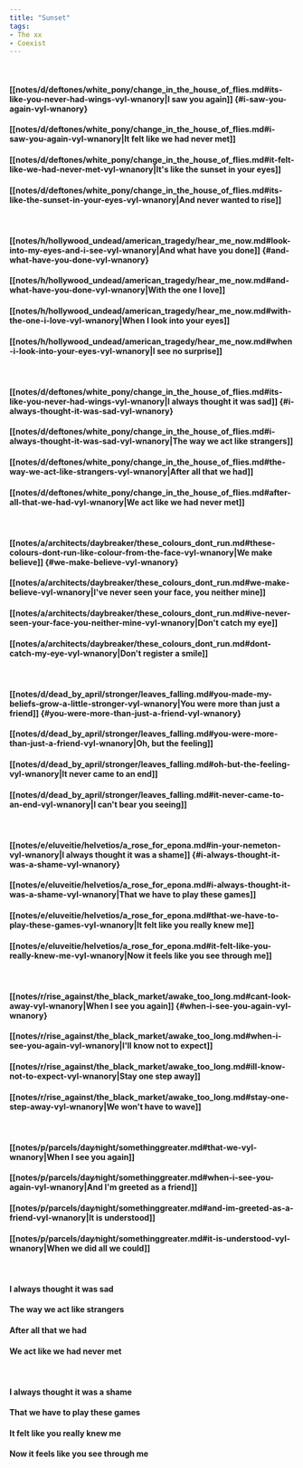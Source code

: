 ```yaml
---
title: "Sunset"
tags:
- The xx
- Coexist
---
```

&nbsp;
#### [[notes/d/deftones/white_pony/change_in_the_house_of_flies.md#its-like-you-never-had-wings-vyl-wnanory|I saw you again]] {#i-saw-you-again-vyl-wnanory}
#### [[notes/d/deftones/white_pony/change_in_the_house_of_flies.md#i-saw-you-again-vyl-wnanory|It felt like we had never met]]
#### [[notes/d/deftones/white_pony/change_in_the_house_of_flies.md#it-felt-like-we-had-never-met-vyl-wnanory|It's like the sunset in your eyes]]
#### [[notes/d/deftones/white_pony/change_in_the_house_of_flies.md#its-like-the-sunset-in-your-eyes-vyl-wnanory|And never wanted to rise]]
&nbsp;
#### [[notes/h/hollywood_undead/american_tragedy/hear_me_now.md#look-into-my-eyes-and-i-see-vyl-wnanory|And what have you done]] {#and-what-have-you-done-vyl-wnanory}
#### [[notes/h/hollywood_undead/american_tragedy/hear_me_now.md#and-what-have-you-done-vyl-wnanory|With the one I love]]
#### [[notes/h/hollywood_undead/american_tragedy/hear_me_now.md#with-the-one-i-love-vyl-wnanory|When I look into your eyes]]
#### [[notes/h/hollywood_undead/american_tragedy/hear_me_now.md#when-i-look-into-your-eyes-vyl-wnanory|I see no surprise]]
&nbsp;
#### [[notes/d/deftones/white_pony/change_in_the_house_of_flies.md#its-like-you-never-had-wings-vyl-wnanory|I always thought it was sad]] {#i-always-thought-it-was-sad-vyl-wnanory}
#### [[notes/d/deftones/white_pony/change_in_the_house_of_flies.md#i-always-thought-it-was-sad-vyl-wnanory|The way we act like strangers]]
#### [[notes/d/deftones/white_pony/change_in_the_house_of_flies.md#the-way-we-act-like-strangers-vyl-wnanory|After all that we had]]
#### [[notes/d/deftones/white_pony/change_in_the_house_of_flies.md#after-all-that-we-had-vyl-wnanory|We act like we had never met]]
&nbsp;
#### [[notes/a/architects/daybreaker/these_colours_dont_run.md#these-colours-dont-run-like-colour-from-the-face-vyl-wnanory|We make believe]] {#we-make-believe-vyl-wnanory}
#### [[notes/a/architects/daybreaker/these_colours_dont_run.md#we-make-believe-vyl-wnanory|I've never seen your face, you neither mine]]
#### [[notes/a/architects/daybreaker/these_colours_dont_run.md#ive-never-seen-your-face-you-neither-mine-vyl-wnanory|Don't catch my eye]]
#### [[notes/a/architects/daybreaker/these_colours_dont_run.md#dont-catch-my-eye-vyl-wnanory|Don't register a smile]]
&nbsp;
#### [[notes/d/dead_by_april/stronger/leaves_falling.md#you-made-my-beliefs-grow-a-little-stronger-vyl-wnanory|You were more than just a friend]] {#you-were-more-than-just-a-friend-vyl-wnanory}
#### [[notes/d/dead_by_april/stronger/leaves_falling.md#you-were-more-than-just-a-friend-vyl-wnanory|Oh, but the feeling]]
#### [[notes/d/dead_by_april/stronger/leaves_falling.md#oh-but-the-feeling-vyl-wnanory|It never came to an end]]
#### [[notes/d/dead_by_april/stronger/leaves_falling.md#it-never-came-to-an-end-vyl-wnanory|I can't bear you seeing]]
&nbsp;
#### [[notes/e/eluveitie/helvetios/a_rose_for_epona.md#in-your-nemeton-vyl-wnanory|I always thought it was a shame]] {#i-always-thought-it-was-a-shame-vyl-wnanory}
#### [[notes/e/eluveitie/helvetios/a_rose_for_epona.md#i-always-thought-it-was-a-shame-vyl-wnanory|That we have to play these games]]
#### [[notes/e/eluveitie/helvetios/a_rose_for_epona.md#that-we-have-to-play-these-games-vyl-wnanory|It felt like you really knew me]]
#### [[notes/e/eluveitie/helvetios/a_rose_for_epona.md#it-felt-like-you-really-knew-me-vyl-wnanory|Now it feels like you see through me]]
&nbsp;
#### [[notes/r/rise_against/the_black_market/awake_too_long.md#cant-look-away-vyl-wnanory|When I see you again]] {#when-i-see-you-again-vyl-wnanory}
#### [[notes/r/rise_against/the_black_market/awake_too_long.md#when-i-see-you-again-vyl-wnanory|I'll know not to expect]]
#### [[notes/r/rise_against/the_black_market/awake_too_long.md#ill-know-not-to-expect-vyl-wnanory|Stay one step away]]
#### [[notes/r/rise_against/the_black_market/awake_too_long.md#stay-one-step-away-vyl-wnanory|We won't have to wave]]
&nbsp;
#### [[notes/p/parcels/day∕night/somethinggreater.md#that-we-vyl-wnanory|When I see you again]]
#### [[notes/p/parcels/day∕night/somethinggreater.md#when-i-see-you-again-vyl-wnanory|And I'm greeted as a friend]]
#### [[notes/p/parcels/day∕night/somethinggreater.md#and-im-greeted-as-a-friend-vyl-wnanory|It is understood]]
#### [[notes/p/parcels/day∕night/somethinggreater.md#it-is-understood-vyl-wnanory|When we did all we could]]
&nbsp;
#### I always thought it was sad
#### The way we act like strangers
#### After all that we had
#### We act like we had never met
&nbsp;
#### I always thought it was a shame
#### That we have to play these games
#### It felt like you really knew me
#### Now it feels like you see through me
